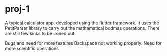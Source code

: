 # proj-1
A typical calculator app, developed using the flutter framework. It uses the PetitParser library to carry out the mathematical bodmas operations. There are still few kinks to be ironed out.

Bugs and need for more features
Backspace not working properly.
Need for more scientific operations

